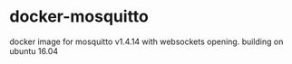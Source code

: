 # docker-mosquitto
docker image for mosquitto v1.4.14 with websockets opening. building on ubuntu 16.04
